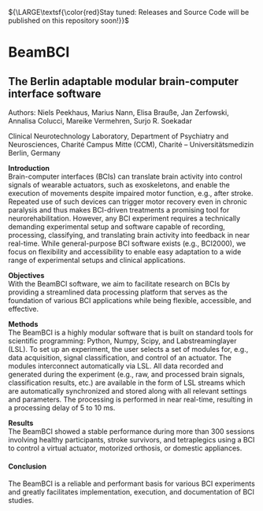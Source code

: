 ${\LARGE\textsf{\color{red}Stay tuned: Releases and Source Code will be published on this repository soon!}}$


# BeamBCI
## The Berlin adaptable modular brain-computer interface software

Authors: Niels Peekhaus, Marius Nann, Elisa Brauße, Jan Zerfowski, Annalisa Colucci, Mareike Vermehren, Surjo R. Soekadar

Clinical Neurotechnology Laboratory, Department of Psychiatry and Neurosciences, Charité Campus Mitte (CCM), Charité – Universitätsmedizin Berlin, Germany

**Introduction**\
Brain-computer interfaces (BCIs) can translate brain activity into control signals of wearable actuators, such as exoskeletons, and enable the execution of movements despite impaired motor function, e.g., after stroke. Repeated use of such devices can trigger motor recovery even in chronic paralysis and thus makes BCI-driven treatments a promising tool for neurorehabilitation. However, any BCI experiment requires a technically demanding experimental setup and software capable of recording, processing, classifying, and translating brain activity into feedback in near real-time. While general-purpose BCI software exists (e.g., BCI2000), we focus on flexibility and accessibility to enable easy adaptation to a wide range of experimental setups and clinical applications.

**Objectives**\
With the BeamBCI software, we aim to facilitate research on BCIs by providing a streamlined data processing platform that serves as the foundation of various BCI applications while being flexible, accessible, and effective.

**Methods**\
The BeamBCI is a highly modular software that is built on standard tools for scientific programming: Python, Numpy, Scipy, and Labstreaminglayer (LSL). To set up an experiment, the user selects a set of modules for, e.g., data acquisition, signal classification, and control of an actuator. The modules interconnect automatically via LSL. All data recorded and generated during the experiment (e.g., raw, and processed brain signals, classification results, etc.) are available in the form of LSL streams which are automatically synchronized and stored along with all relevant settings and parameters. The processing is performed in near real-time, resulting in a processing delay of 5 to 10 ms.

**Results**\
The BeamBCI showed a stable performance during more than 300 sessions involving healthy participants, stroke survivors, and tetraplegics using a BCI to control a virtual actuator, motorized orthosis, or domestic appliances.

#### Conclusion
The BeamBCI is a reliable and performant basis for various BCI experiments and greatly facilitates implementation, execution, and documentation of BCI studies.

